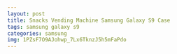 ```yaml
---
layout: post
title: Snacks Vending Machine Samsung Galaxy S9 Case
tags: samsung galaxy s9
categories: samsung
img: 1PZsF7O9AJohwp_7Lx6TknzJ5h5mFaPdo
---
```

